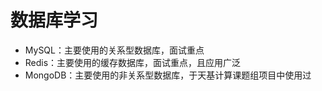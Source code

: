 # 数据库学习
- MySQL：主要使用的关系型数据库，面试重点
- Redis：主要使用的缓存数据库，面试重点，且应用广泛
- MongoDB：主要使用的非关系型数据库，于天基计算课题组项目中使用过